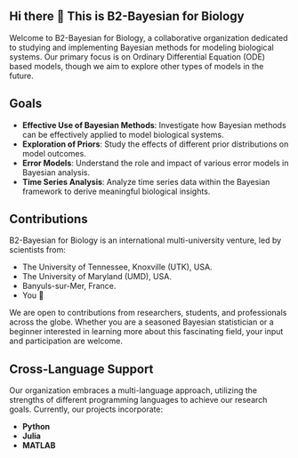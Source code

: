 

<!--

**Here are some ideas to get you started:**

🙋‍♀️ A short introduction - what is your organization all about?
🌈 Contribution guidelines - how can the community get involved?
👩‍💻 Useful resources - where can the community find your docs? Is there anything else the community should know?
🍿 Fun facts - what does your team eat for breakfast?
🧙 Remember, you can do mighty things with the power of [Markdown](https://docs.github.com/github/writing-on-github/getting-started-with-writing-and-formatting-on-github/basic-writing-and-formatting-syntax)
-->
## Hi there 👋 This is  B2-Bayesian for Biology

Welcome to B2-Bayesian for Biology, a collaborative organization dedicated to studying and implementing Bayesian methods for modeling biological systems. Our primary focus is on Ordinary Differential Equation (ODE) based models, though we aim to explore other types of models in the future.

## Goals

- **Effective Use of Bayesian Methods**: Investigate how Bayesian methods can be effectively applied to model biological systems.
- **Exploration of Priors**: Study the effects of different prior distributions on model outcomes.
- **Error Models**: Understand the role and impact of various error models in Bayesian analysis.
- **Time Series Analysis**: Analyze time series data within the Bayesian framework to derive meaningful biological insights.

## Contributions

B2-Bayesian for Biology is an international multi-university venture, led by scientists from:
- The University of Tennessee, Knoxville (UTK), USA.
- The University of Maryland (UMD), USA.
- Banyuls-sur-Mer, France.
- You 🧙

We are open to contributions from researchers, students, and professionals across the globe. Whether you are a seasoned Bayesian statistician or a beginner interested in learning more about this fascinating field, your input and participation are welcome.

## Cross-Language Support

Our organization embraces a multi-language approach, utilizing the strengths of different programming languages to achieve our research goals. Currently, our projects incorporate:

- **Python**
- **Julia**
- **MATLAB**
